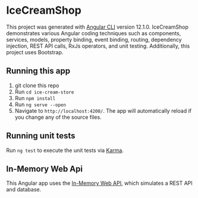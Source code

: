# IceCreamShop

This project was generated with [Angular CLI](https://github.com/angular/angular-cli) version 12.1.0. IceCreamShop demonstrates various Angular coding techniques such as components, services, models, property binding, event binding, routing, dependency injection, REST API calls, RxJs operators, and unit testing.  Additionally, this project uses Bootstrap.

## Running this app

1. git clone this repo
2. Run `cd ice-cream-store`   
3. Run `npm install`   
4. Run `ng serve --open`
5. Navigate to `http://localhost:4200/`. The app will automatically reload if you change any of the source files.

## Running unit tests

Run `ng test` to execute the unit tests via [Karma](https://karma-runner.github.io).

## In-Memory Web Api

This Angular app uses the [In-Memory Web API](https://github.com/angular/in-memory-web-api), which simulates a REST API and database.  
